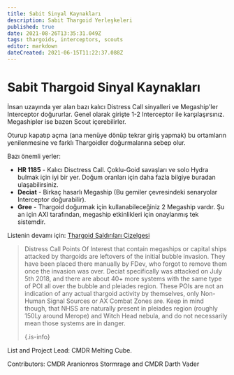 ```yaml
---
title: Sabit Sinyal Kaynakları
description: Sabit Thargoid Yerleşkeleri
published: true
date: 2021-08-26T13:35:31.049Z
tags: thargoids, interceptors, scouts
editor: markdown
dateCreated: 2021-06-15T11:22:37.088Z
---
```


# Sabit Thargoid Sinyal Kaynakları
İnsan uzayında yer alan bazı kalıcı Distress Call sinyalleri ve Megaship'ler Interceptor doğururlar. Genel olarak girişte 1-2 Interceptor ile karşılaşırsınız. Megashipler ise bazen Scout içerebilirler.

Oturup kapatıp açma (ana menüye dönüp tekrar giriş yapmak) bu ortamların yenilenmesine ve farklı Thargoidler doğurmalarına sebep olur.

Bazı önemli yerler:

- **HR 1185** - Kalıcı Disctress Call. Çoklu-Goid savaşları ve solo Hydra bulmak için iyi bir yer. Doğum oranları için daha fazla bilgiye buradan ulaşabilirsiniz.
- **Deciat** - Birkaç hasarlı Megaship (Bu gemiler çevresindeki senaryolar Interceptor doğurabilir).
- **Gree** - Thargoid doğurmak için kullanabileceğiniz 2 Megaship vardır. Şu an için AXI tarafından, megaship etkinlikleri için onaylanmış tek sistemdir.

Listenin devamı için: [Thargoid Saldırıları Çizelgesi](https://docs.google.com/spreadsheets/d/1hnJTNAwAu0fY9Asu8SgXsfpjyTFxRhW_4oPCJS5Ydv4/edit#gid=0)



> Distress Call Points Of Interest that contain megaships or capital ships attacked by thargoids are leftovers of the initial bubble invasion. They have been placed there manually by FDev, who forgot to remove them once the invasion was over. Deciat specifically was attacked on July 5th 2018, and there are about 40+ more systems with the same type of POI all over the bubble and pleiades region. These POIs are not an indication of any actual thargoid activity by themselves, only Non-Human Signal Sources or AX Combat Zones are. Keep in mind though, that NHSS are naturally present in pleiades region (roughly 150Ly around Merope) and Witch Head nebula, and do not necessarily mean those systems are in danger. 
> 
> {.is-info}


List and Project Lead: CMDR Melting Cube.

Contributors: CMDR Aranionros Stormrage and CMDR Darth Vader